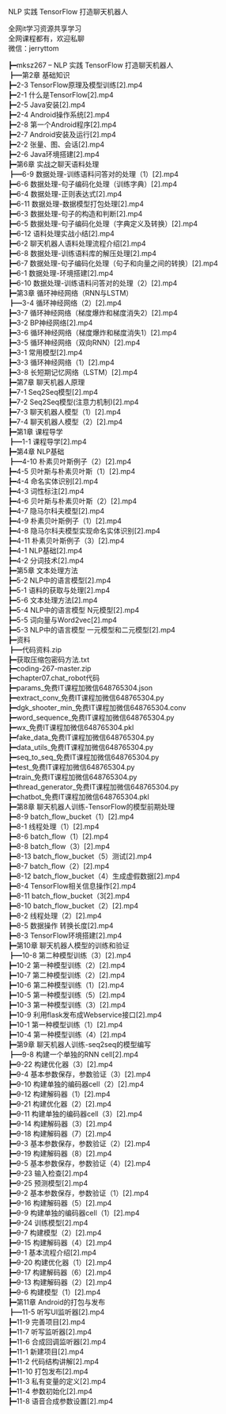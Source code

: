 NLP 实践 TensorFlow 打造聊天机器人

全网it学习资源共享学习<br>全网课程都有，欢迎私聊<br>微信：jerryttom<br>

┣━mksz267 – NLP 实践 TensorFlow 打造聊天机器人<br> ┣━第2章 基础知识<br> ┣━2-3 TensorFlow原理及模型训练[2].mp4<br> ┣━2-1 什么是TensorFlow[2].mp4<br> ┣━2-5 Java安装[2].mp4<br> ┣━2-4 Android操作系统[2].mp4<br> ┣━2-8 第一个Android程序[2].mp4<br> ┣━2-7 Android安装及运行[2].mp4<br> ┣━2-2 张量、图、会话[2].mp4<br> ┣━2-6 Java环境搭建[2].mp4<br> ┣━第6章 实战之聊天语料处理<br> ┣━6-9 数据处理-训练语料问答对的处理（1）[2].mp4<br> ┣━6-6 数据处理-句子编码化处理（训练字典）[2].mp4<br> ┣━6-4 数据处理-正则表达式[2].mp4<br> ┣━6-11 数据处理-数据模型打包处理[2].mp4<br> ┣━6-3 数据处理-句子的构造和判断[2].mp4<br> ┣━6-5 数据处理-句子编码化处理（字典定义及转换）[2].mp4<br> ┣━6-12 语料处理实战小结[2].mp4<br> ┣━6-2 聊天机器人语料处理流程介绍[2].mp4<br> ┣━6-8 数据处理-训练语料库的解压处理[2].mp4<br> ┣━6-7 数据处理-句子编码化处理（句子和向量之间的转换）[2].mp4<br> ┣━6-1 数据处理-环境搭建[2].mp4<br> ┣━6-10 数据处理-训练语料问答对的处理（2）[2].mp4<br> ┣━第3章 循环神经网络（RNN与LSTM）<br> ┣━3-4 循环神经网络（2）[2].mp4<br> ┣━3-7 循环神经网络（梯度爆炸和梯度消失2）[2].mp4<br> ┣━3-2 BP神经网络[2].mp4<br> ┣━3-6 循环神经网络（梯度爆炸和梯度消失1）[2].mp4<br> ┣━3-5 循环神经网络（双向RNN）[2].mp4<br> ┣━3-1 常用模型[2].mp4<br> ┣━3-3 循环神经网络（1）[2].mp4<br> ┣━3-8 长短期记忆网络（LSTM）[2].mp4<br> ┣━第7章 聊天机器人原理<br> ┣━7-1 Seq2Seq模型[2].mp4<br> ┣━7-2 Seq2Seq模型(注意力机制)[2].mp4<br> ┣━7-3 聊天机器人模型（1）[2].mp4<br> ┣━7-4 聊天机器人模型（2）[2].mp4<br> ┣━第1章 课程导学<br> ┣━1-1 课程导学[2].mp4<br> ┣━第4章 NLP基础<br> ┣━4-10 朴素贝叶斯例子（2）[2].mp4<br> ┣━4-5 贝叶斯与朴素贝叶斯（1）[2].mp4<br> ┣━4-4 命名实体识别[2].mp4<br> ┣━4-3 词性标注[2].mp4<br> ┣━4-6 贝叶斯与朴素贝叶斯（2）[2].mp4<br> ┣━4-7 隐马尔科夫模型[2].mp4<br> ┣━4-9 朴素贝叶斯例子（1）[2].mp4<br> ┣━4-8 隐马尔科夫模型实现命名实体识别[2].mp4<br> ┣━4-11 朴素贝叶斯例子（3）[2].mp4<br> ┣━4-1 NLP基础[2].mp4<br> ┣━4-2 分词技术[2].mp4<br> ┣━第5章 文本处理方法<br> ┣━5-2 NLP中的语言模型[2].mp4<br> ┣━5-1 语料的获取与处理[2].mp4<br> ┣━5-6 文本处理方法[2].mp4<br> ┣━5-4 NLP中的语言模型 N元模型[2].mp4<br> ┣━5-5 词向量与Word2vec[2].mp4<br> ┣━5-3 NLP中的语言模型 一元模型和二元模型[2].mp4<br> ┣━资料<br> ┣━代码资料.zip<br> ┣━获取压缩包密码方法.txt<br> ┣━coding-267-master.zip<br> ┣━chapter07.chat_robot代码<br> ┣━params_免费IT课程加微信648765304.json<br> ┣━extract_conv_免费IT课程加微信648765304.py<br> ┣━dgk_shooter_min_免费IT课程加微信648765304.conv<br> ┣━word_sequence_免费IT课程加微信648765304.py<br> ┣━wx_免费IT课程加微信648765304.pkl<br> ┣━fake_data_免费IT课程加微信648765304.py<br> ┣━data_utils_免费IT课程加微信648765304.py<br> ┣━seq_to_seq_免费IT课程加微信648765304.py<br> ┣━test_免费IT课程加微信648765304.py<br> ┣━train_免费IT课程加微信648765304.py<br> ┣━thread_generator_免费IT课程加微信648765304.py<br> ┣━chatbot_免费IT课程加微信648765304.pkl<br> ┣━第8章 聊天机器人训练-TensorFlow的模型前期处理<br> ┣━8-9 batch_flow_bucket（1）[2].mp4<br> ┣━8-1 线程处理（1）[2].mp4<br> ┣━8-6 batch_flow（1）[2].mp4<br> ┣━8-8 batch_flow（3）[2].mp4<br> ┣━8-13 batch_flow_bucket（5）测试[2].mp4<br> ┣━8-7 batch_flow（2）[2].mp4<br> ┣━8-12 batch_flow_bucket（4）生成虚假数据[2].mp4<br> ┣━8-4 TensorFlow相关信息操作[2].mp4<br> ┣━8-11 batch_flow_bucket（3[2].mp4<br> ┣━8-10 batch_flow_bucket（2）[2].mp4<br> ┣━8-2 线程处理（2）[2].mp4<br> ┣━8-5 数据操作 转换长度[2].mp4<br> ┣━8-3 TensorFlow环境搭建[2].mp4<br> ┣━第10章 聊天机器人模型的训练和验证<br> ┣━10-8 第二种模型训练（3）[2].mp4<br> ┣━10-2 第一种模型训练（2）[2].mp4<br> ┣━10-7 第二种模型训练（2）[2].mp4<br> ┣━10-6 第二种模型训练（1）[2].mp4<br> ┣━10-5 第一种模型训练（5）[2].mp4<br> ┣━10-3 第一种模型训练（3）[2].mp4<br> ┣━10-9 利用flask发布成Webservice接口[2].mp4<br> ┣━10-1 第一种模型训练（1）[2].mp4<br> ┣━10-4 第一种模型训练（4）[2].mp4<br> ┣━第9章 聊天机器人训练-seq2seq的模型编写<br> ┣━9-8 构建一个单独的RNN cell[2].mp4<br> ┣━9-22 构建优化器（3）[2].mp4<br> ┣━9-4 基本参数保存，参数验证（3）[2].mp4<br> ┣━9-10 构建单独的编码器cell（2）[2].mp4<br> ┣━9-12 构建解码器（1）[2].mp4<br> ┣━9-21 构建优化器（2）[2].mp4<br> ┣━9-11 构建单独的编码器cell（3）[2].mp4<br> ┣━9-14 构建解码器（3）[2].mp4<br> ┣━9-18 构建解码器（7）[2].mp4<br> ┣━9-3 基本参数保存，参数验证（2）[2].mp4<br> ┣━9-19 构建解码器（8）[2].mp4<br> ┣━9-5 基本参数保存，参数验证（4）[2].mp4<br> ┣━9-23 输入检查[2].mp4<br> ┣━9-25 预测模型[2].mp4<br> ┣━9-2 基本参数保存，参数验证（1）[2].mp4<br> ┣━9-16 构建解码器（5）[2].mp4<br> ┣━9-9 构建单独的编码器cell（1）[2].mp4<br> ┣━9-24 训练模型[2].mp4<br> ┣━9-7 构建模型（2）[2].mp4<br> ┣━9-15 构建解码器（4）[2].mp4<br> ┣━9-1 基本流程介绍[2].mp4<br> ┣━9-20 构建优化器（1）[2].mp4<br> ┣━9-17 构建解码器（6）[2].mp4<br> ┣━9-13 构建解码器（2）[2].mp4<br> ┣━9-6 构建模型（1）[2].mp4<br> ┣━第11章 Android的打包与发布<br> ┣━11-5 听写UI监听器[2].mp4<br> ┣━11-9 完善项目[2].mp4<br> ┣━11-7 听写监听器[2].mp4<br> ┣━11-6 合成回调监听器[2].mp4<br> ┣━11-1 新建项目[2].mp4<br> ┣━11-2 代码结构讲解[2].mp4<br> ┣━11-10 打包发布[2].mp4<br> ┣━11-3 私有变量的定义[2].mp4<br> ┣━11-4 参数初始化[2].mp4<br> ┣━11-8 语音合成参数设置[2].mp4
